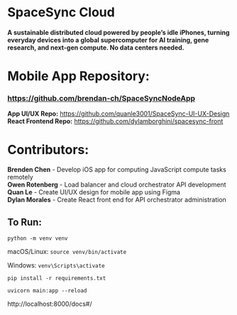# SpaceSync Cloud
#### A sustainable distributed cloud powered by people’s idle iPhones, turning everyday devices into a global supercomputer for AI training, gene research, and next-gen compute. No data centers needed.

# Mobile App Repository:
### https://github.com/brendan-ch/SpaceSyncNodeApp

**App UI/UX Repo:** https://github.com/quanle3001/SpaceSync-UI-UX-Design \
**React Frontend Repo:** https://github.com/dylamborghini/spacesync-front


# Contributors:
**Brenden Chen** - Develop iOS app for computing JavaScript compute tasks remotely\
**Owen Rotenberg** - Load balancer and cloud orchestrator API development\
**Quan Le** - Create UI/UX design for mobile app using Figma\
**Dylan Morales** - Create React front end for API orchestrator administration

## To Run:

`python -m venv venv`

macOS/Linux:
`source venv/bin/activate`

Windows:
`venv\Scripts\activate`

`pip install -r requirements.txt`

`uvicorn main:app --reload`

http://localhost:8000/docs#/


